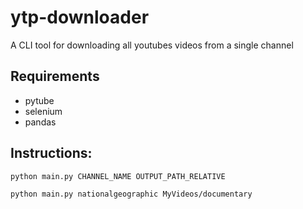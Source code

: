 # ytp-downloader
 A CLI tool for downloading all youtubes videos from a single channel

## Requirements
 - pytube
 - selenium
 - pandas

## Instructions:
```
python main.py CHANNEL_NAME OUTPUT_PATH_RELATIVE
```

```
python main.py nationalgeographic MyVideos/documentary
```
